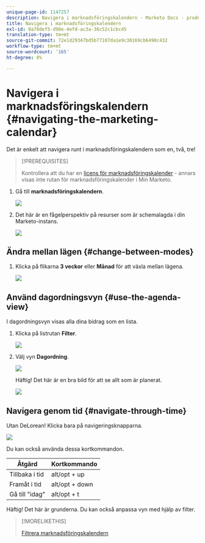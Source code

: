 ```yaml
---
unique-page-id: 1147257
description: Navigera i marknadsföringskalendern - Marketo Docs - produktdokumentation
title: Navigera i marknadsföringskalendern
exl-id: 0a70def5-d98e-4efd-ac3a-36c52c1cbc45
translation-type: tm+mt
source-git-commit: 72e1d29347bd5b77107da1e9c30169cb6490c432
workflow-type: tm+mt
source-wordcount: '165'
ht-degree: 0%

---
```


# Navigera i marknadsföringskalendern {#navigating-the-marketing-calendar}

Det är enkelt att navigera runt i marknadsföringskalendern som en, två, tre!

>[!PREREQUISITES]
>
>Kontrollera att du har en [licens för marknadsföringskalender](/help/marketo/product-docs/core-marketo-concepts/marketing-calendar/understanding-the-calendar/issue-revoke-a-marketing-calendar-license.md) - annars visas inte rutan för marknadsföringskalender i Min Marketo.

1. Gå till **marknadsföringskalendern**.

   ![](assets/2017-05-10-15-30-47.png)

1. Det här är en fågelperspektiv på resurser som är schemalagda i din Marketo-instans.

   ![](assets/image2014-9-15-16-3a44-3a22.png)

## Ändra mellan lägen {#change-between-modes}

1. Klicka på flikarna **3 veckor** eller **Månad** för att växla mellan lägena.

   ![](assets/image2014-9-15-16-3a46-3a16.png)

## Använd dagordningsvyn {#use-the-agenda-view}

I dagordningsvyn visas alla dina bidrag som en lista.

1. Klicka på listrutan **Filter**.

   ![](assets/image2014-9-26-10-3a29-3a6.png)

1. Välj vyn **Dagordning**.

   ![](assets/image2014-9-26-10-3a29-3a36.png)

   Häftig! Det här är en bra bild för att se allt som är planerat.

   ![](assets/image2014-9-26-10-3a30-3a9.png)

## Navigera genom tid {#navigate-through-time}

Utan DeLorean! Klicka bara på navigeringsknapparna.

![](assets/image2014-9-26-10-3a31-3a25.png)

Du kan också använda dessa kortkommandon.

| Åtgärd | Kortkommando |
|---|---|
| Tillbaka i tid | alt/opt + up |
| Framåt i tid | alt/opt + down |
| Gå till &quot;idag&quot; | alt/opt + t |

Häftig! Det här är grunderna. Du kan också anpassa vyn med hjälp av filter.

>[!MORELIKETHIS]
>
>[Filtrera marknadsföringskalendern](/help/marketo/product-docs/core-marketo-concepts/marketing-calendar/working-with-the-calendar/filtering-the-marketing-calendar.md)
